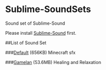 Sublime-SoundSets
=================

Sound set of Sublime-Sound

Please install [Sublime-Sound](https://github.com/airtoxin/Sublime-Sound) first.

##List of Sound Set

###[Default](https://github.com/airtoxin/Sublime-SoundSets/blob/master/Default.tar.gz?raw=true) (656KB)
Minecraft sfx

###[Gamelan](https://github.com/airtoxin/Sublime-SoundSets/blob/master/Gamelan.tar.gz?raw=true) (53.6MB)
Healing and Relaxation
